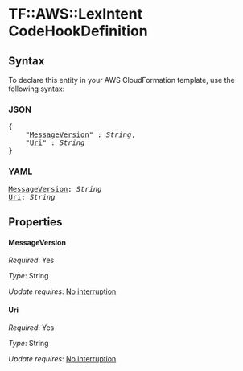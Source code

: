 # TF::AWS::LexIntent CodeHookDefinition

## Syntax

To declare this entity in your AWS CloudFormation template, use the following syntax:

### JSON

<pre>
{
    "<a href="#messageversion" title="MessageVersion">MessageVersion</a>" : <i>String</i>,
    "<a href="#uri" title="Uri">Uri</a>" : <i>String</i>
}
</pre>

### YAML

<pre>
<a href="#messageversion" title="MessageVersion">MessageVersion</a>: <i>String</i>
<a href="#uri" title="Uri">Uri</a>: <i>String</i>
</pre>

## Properties

#### MessageVersion

_Required_: Yes

_Type_: String

_Update requires_: [No interruption](https://docs.aws.amazon.com/AWSCloudFormation/latest/UserGuide/using-cfn-updating-stacks-update-behaviors.html#update-no-interrupt)

#### Uri

_Required_: Yes

_Type_: String

_Update requires_: [No interruption](https://docs.aws.amazon.com/AWSCloudFormation/latest/UserGuide/using-cfn-updating-stacks-update-behaviors.html#update-no-interrupt)

